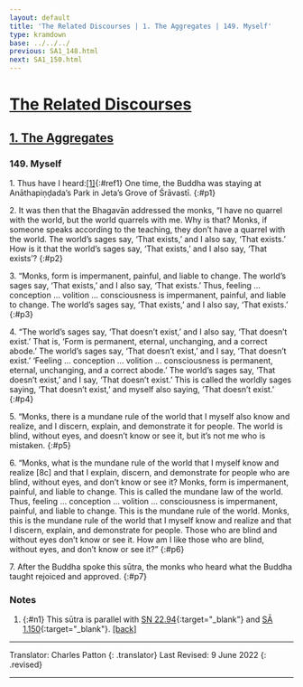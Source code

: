 ```yaml
---
layout: default
title: 'The Related Discourses | 1. The Aggregates | 149. Myself'
type: kramdown
base: ../../../
previous: SA1_148.html
next: SA1_150.html
---
```


# [The Related Discourses](../index.html)
## [1. The Aggregates](index.html)
### 149. Myself

1\. Thus have I heard:[\[1\]](#n1){:#ref1} One time, the Buddha was staying at Anāthapiṇḍada’s Park in Jeta’s Grove of Śrāvastī.
{:#p1}

2\. It was then that the Bhagavān addressed the monks, “I have no quarrel with the world, but the world quarrels with me. Why is that? Monks, if someone speaks according to the teaching, they don’t have a quarrel with the world. The world’s sages say, ‘That exists,’ and I also say, ‘That exists.’ How is it that the world’s sages say, ‘That exists,’ and I also say, ‘That exists’?
{:#p2}

3\. “Monks, form is impermanent, painful, and liable to change. The world’s sages say, ‘That exists,’ and I also say, ‘That exists.’ Thus, feeling … conception … volition … consciousness is impermanent, painful, and liable to change. The world’s sages say, ‘That exists,’ and I also say, ‘That exists.’
{:#p3}

4\. “The world’s sages say, ‘That doesn’t exist,’ and I also say, ‘That doesn’t exist.’ That is, ‘Form is permanent, eternal, unchanging, and a correct abode.’ The world’s sages say, ‘That doesn’t exist,’ and I say, ‘That doesn’t exist.’ ‘Feeling … conception … volition … consciousness is permanent, eternal, unchanging, and a correct abode.’ The world’s sages say, ‘That doesn’t exist,’ and I say, ‘That doesn’t exist.’ This is called the worldly sages saying, ‘That doesn’t exist,’ and myself also saying, ‘That doesn’t exist.’
{:#p4}

5\. “Monks, there is a mundane rule of the world that I myself also know and realize, and I discern, explain, and demonstrate it for people. The world is blind, without eyes, and doesn’t know or see it, but it’s not me who is mistaken.
{:#p5}

6\. “Monks, what is the mundane rule of the world that I myself know and realize [8c] and that I explain, discern, and demonstrate for people who are blind, without eyes, and don’t know or see it? Monks, form is impermanent, painful, and liable to change. This is called the mundane law of the world. Thus, feeling … conception … volition … consciousness is impermanent, painful, and liable to change. This is the mundane rule of the world. Monks, this is the mundane rule of the world that I myself know and realize and that I discern, explain, and demonstrate for people. Those who are blind and without eyes don’t know or see it. How am I like those who are blind, without eyes, and don’t know or see it?”
{:#p6}

7\. After the Buddha spoke this sūtra, the monks who heard what the Buddha taught rejoiced and approved.
{:#p7}

### Notes

1. {:#n1} This sūtra is parallel with [SN 22.94](https://suttacentral.net/sn22.94){:target="_blank"} and [SĀ 1.150](SA1_150.html){:target="_blank"}. [\[back\]](#ref1)

---

Translator: Charles Patton
{: .translator}
Last Revised: 9 June 2022
{: .revised}

---